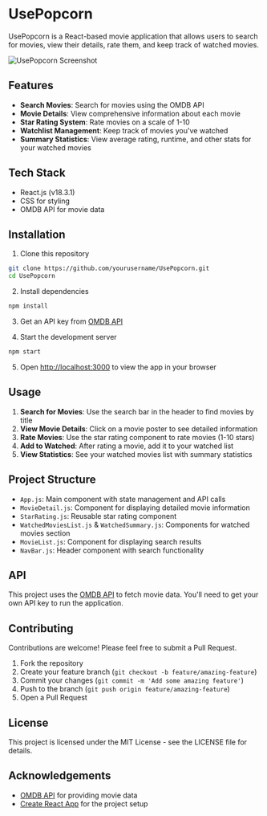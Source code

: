 # UsePopcorn

UsePopcorn is a React-based movie application that allows users to search for movies, view their details, rate them, and keep track of watched movies.

![UsePopcorn Screenshot](https://placeholder-for-screenshot.com)

## Features

- **Search Movies**: Search for movies using the OMDB API
- **Movie Details**: View comprehensive information about each movie
- **Star Rating System**: Rate movies on a scale of 1-10
- **Watchlist Management**: Keep track of movies you've watched
- **Summary Statistics**: View average rating, runtime, and other stats for your watched movies

## Tech Stack

- React.js (v18.3.1)
- CSS for styling
- OMDB API for movie data

## Installation

1. Clone this repository
```bash
git clone https://github.com/yourusername/UsePopcorn.git
cd UsePopcorn
```

2. Install dependencies
```bash
npm install
```

3. Get an API key from [OMDB API](https://www.omdbapi.com/)

4. Start the development server
```bash
npm start
```

5. Open [http://localhost:3000](http://localhost:3000) to view the app in your browser

## Usage

1. **Search for Movies**: Use the search bar in the header to find movies by title
2. **View Movie Details**: Click on a movie poster to see detailed information
3. **Rate Movies**: Use the star rating component to rate movies (1-10 stars)
4. **Add to Watched**: After rating a movie, add it to your watched list
5. **View Statistics**: See your watched movies list with summary statistics

## Project Structure

- `App.js`: Main component with state management and API calls
- `MovieDetail.js`: Component for displaying detailed movie information
- `StarRating.js`: Reusable star rating component
- `WatchedMoviesList.js` & `WatchedSummary.js`: Components for watched movies section
- `MovieList.js`: Component for displaying search results
- `NavBar.js`: Header component with search functionality

## API

This project uses the [OMDB API](https://www.omdbapi.com/) to fetch movie data. You'll need to get your own API key to run the application.

## Contributing

Contributions are welcome! Please feel free to submit a Pull Request.

1. Fork the repository
2. Create your feature branch (`git checkout -b feature/amazing-feature`)
3. Commit your changes (`git commit -m 'Add some amazing feature'`)
4. Push to the branch (`git push origin feature/amazing-feature`)
5. Open a Pull Request

## License

This project is licensed under the MIT License - see the LICENSE file for details.

## Acknowledgements

- [OMDB API](https://www.omdbapi.com/) for providing movie data
- [Create React App](https://github.com/facebook/create-react-app) for the project setup
